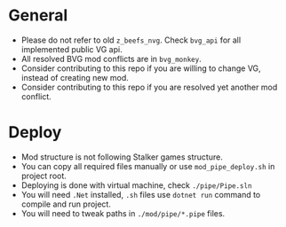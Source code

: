 # General
- Please do not refer to old `z_beefs_nvg`. Check `bvg_api` for all implemented public VG api.
- All resolved BVG mod conflicts are in `bvg_monkey`.
- Consider contributing to this repo if you are willing to change VG, instead of creating new mod.
- Consider contributing to this repo if you are resolved yet another mod conflict.

# Deploy
- Mod structure is not following Stalker games structure.
- You can copy all required files manually or use `mod_pipe_deploy.sh` in project root.
- Deploying is done with virtual machine, check `./pipe/Pipe.sln`
- You will need `.Net` installed, `.sh` files use `dotnet run` command to compile and run project.
- You will need to tweak paths in `./mod/pipe/*.pipe` files.